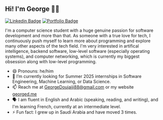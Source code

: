 ## Hi! I'm George 👨‍💻

[![Linkedin Badge](https://img.shields.io/badge/-LinkedIn-0e76a8?style=flat&logo=Linkedin&logoColor=white)](https://www.linkedin.com/in/george-doujaiji/)
[![Portfolio Badge](https://img.shields.io/badge/George%20D-Portfolio-darkred)](https://georged.me)

I'm a computer science student with a huge genuine passion for software development and more than that. As someone with a true love for tech, I continuously push myself to learn more about programming and explore many other aspects of the tech field. I'm very interested in artifical intelligence, backend software, low-level software (especially operating systems), and computer networking, which is currently my biggest obsession along with low-level programming.

- 😄 Pronouns: he/him
- 🔭 I’m currently looking for Summer 2025 internships in Software Engineering, Machine Learning, or Data Science.<!-- - 🌱 I'm currently completing Machine Learning and Deep Learning courses, and practicing training my own machine learning models. -->
- 📫 Reach me at [GeorgeDoujaiji88@gmail.com](mailto:GeorgeDoujaiji88@gmail.com) or my website [georged.me](https://georged.me/)
- 🗣️ I am fluent in English and Arabic (speaking, reading, and writing), and I'm learning French, currently at an intermediate level.
- ⚡ Fun fact: I grew up in Saudi Arabia and have moved 3 times.
